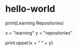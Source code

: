 # hello-world
print(Learning Repositories)

x = "learning"
y = "repositories"

print.upper(x + " " + y)
